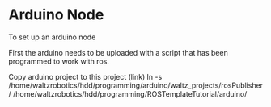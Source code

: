 # Arduino Node

To set up an arduino node

First the arduino needs to be uploaded with a script that has been programmed to work with ros.



Copy arduino project to this project (link)
ln -s  /home/waltzrobotics/hdd/programming/arduino/waltz_projects/rosPublisher/   /home/waltzrobotics/hdd/programming/ROSTemplateTutorial/arduino/


